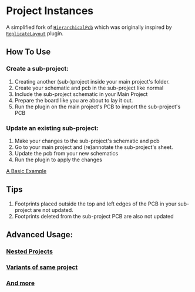 # Project Instances
A simplified fork of [`HierarchicalPcb`](https://github.com/gauravmm/HierarchicalPcb) which was originally inspired by [`ReplicateLayout`](https://github.com/MitjaNemec/ReplicateLayout) plugin.

## How To Use

### Create a sub-project:
   1. Creating another (sub-)project inside your main project's folder.
   2. Create your schematic and pcb in the sub-project like normal
   3. Include the sub-project schematic in your Main Project
   4. Prepare the board like you are about to lay it out.
   5. Run the plugin on the main project's PCB to import the sub-project's PCB

### Update an existing sub-project:
   1. Make your changes to the sub-project's schematic and pcb
   2. Go to your main project and (re)annotate the sub-project's sheet.
   3. Update the pcb from your new schematics
   4. Run the plugin to apply the changes

[A Basic Example](examples/Basic)

## Tips
   1. Footprints placed outside the top and left edges of the PCB in your sub-project are not updated.
   2. Footprints deleted from the sub-project PCB are also not updated

## Advanced Usage:
### [Nested Projects](examples/Nesting)
### [Variants of same project](examples/Variants)
### [And more](examples)
